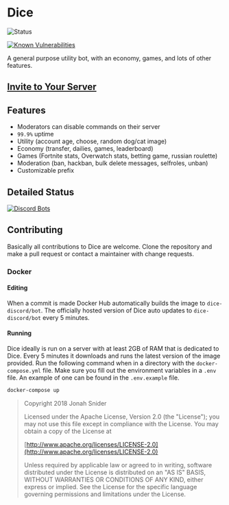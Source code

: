 # Dice

![Status](https://discordbots.org/api/widget/status/388191157869477888.png)

[![Known Vulnerabilities](https://snyk.io/test/github/dice-discord/bot/badge.svg?targetFile=package.json)](https://snyk.io/test/github/dice-discord/bot?targetFile=package.json)

A general purpose utility bot, with an economy, games, and lots of other features.

## [Invite to Your Server](https://dice.js.org/invite)

## Features

- Moderators can disable commands on their server
- `99.9%` uptime
- Utility (account age, choose, random dog/cat image)
- Economy (transfer, dailies, games, leaderboard)
- Games (Fortnite stats, Overwatch stats, betting game, russian roulette)
- Moderation (ban, hackban, bulk delete messages, selfroles, unban)
- Customizable prefix

## Detailed Status

[![Discord Bots](https://discordbots.org/api/widget/388191157869477888.svg)](https://discordbots.org/bot/388191157869477888)

## Contributing

Basically all contributions to Dice are welcome. Clone the repository and make a pull request or contact a maintainer with change requests.

### Docker

#### Editing

When a commit is made Docker Hub automatically builds the image to `dice-discord/bot`. The officially hosted version of Dice auto updates to `dice-discord/bot` every 5 minutes.

#### Running

Dice ideally is run on a server with at least 2GB of RAM that is dedicated to Dice. Every 5 minutes it downloads and runs the latest version of the image provided. Run the following command when in a directory with the `docker-compose.yml` file. Make sure you fill out the environment variables in a `.env` file. An example of one can be found in the `.env.example` file.

```bash
docker-compose up
```

> Copyright 2018 Jonah Snider
>
> Licensed under the Apache License, Version 2.0 (the "License"); you may not use this file except in compliance with the License.
> You may obtain a copy of the License at
>
> [http://www.apache.org/licenses/LICENSE-2.0](http://www.apache.org/licenses/LICENSE-2.0)
>
> Unless required by applicable law or agreed to in writing, software distributed under the License is distributed on an "AS IS" BASIS, WITHOUT WARRANTIES OR CONDITIONS OF ANY KIND, either express or implied. See the License for the specific language governing permissions and limitations under the License.
